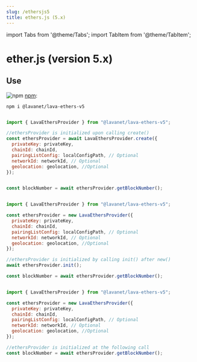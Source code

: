 ```yaml
---
slug: /ethersjs5
title: ethers.js (5.x)
---
```


import Tabs from '@theme/Tabs';
import TabItem from '@theme/TabItem';

# ether.js (version 5.x)

## Use

![npm](/img/npm_favicon.ico) [npm](https://www.npmjs.com/package/@lavanet/lava-ethers-v5):

```
npm i @lavanet/lava-ethers-v5
```

<Tabs>
<TabItem value='ethers5-create' label='create()'>



```javascript

import { LavaEthersProvider } from "@lavanet/lava-ethers-v5";

//ethersProvider is initialized upon calling create()
const ethersProvider = await LavaEthersProvider.create({
  privateKey: privateKey,
  chainId: chainId,
  pairingListConfig: localConfigPath, // Optional
  networkId: networkId, // Optional
  geolocation: geolocation, //Optional
});


const blockNumber = await ethersProvider.getBlockNumber();

```

</TabItem>

<TabItem value='ethers5-init' label='new() ...init()'>

```javascript

import { LavaEthersProvider } from "@lavanet/lava-ethers-v5";

const ethersProvider = new LavaEthersProvider({
  privateKey: privateKey,
  chainId: chainId,
  pairingListConfig: localConfigPath, // Optional
  networkId: networkId, // Optional
  geolocation: geolocation, //Optional
});

//ethersProvider is initialized by calling init() after new()
await ethersProvider.init();

const blockNumber = await ethersProvider.getBlockNumber();

```

</TabItem>

<TabItem value='ethers5-lazy-init' label='new() ...relay'>

```javascript

import { LavaEthersProvider } from "@lavanet/lava-ethers-v5";

const ethersProvider = new LavaEthersProvider({
  privateKey: privateKey,
  chainId: chainId,
  pairingListConfig: localConfigPath, // Optional
  networkId: networkId, // Optional
  geolocation: geolocation, //Optional
});

//ethersProvider is initialized at the following call
const blockNumber = await ethersProvider.getBlockNumber();

```

</TabItem>

</Tabs>